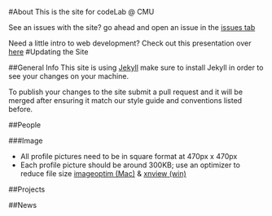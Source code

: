 #About
This is the site for codeLab @ CMU

See an issues with the site? go ahead and open an issue in the [issues tab](https://github.com/c0deLab/codelab.com/issues)

Need a little intro to web development? Check out this presentation over [here](https://dzgn.io/wdw.html)
#Updating the Site

##General Info
This site is using [Jekyll](http://http://jekyllrb.com) make sure to install Jekyll in order to see your changes on your machine.

To publish your changes to the site submit a pull request and it will be merged after ensuring it match our style guide and conventions listed before.

##People

###Image
* All profile pictures need to be in square format at 470px x 470px
* Each profile picture should be around 300KB; use an optimizer to reduce file size [imageoptim (Mac)](https://imageoptim.com/mac) & [xnview (win)](http://www.xnview.com/en/)

##Projects

##News